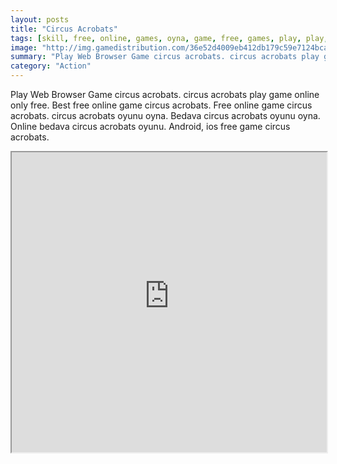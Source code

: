 ```yaml
---
layout: posts
title: "Circus Acrobats"
tags: [skill, free, online, games, oyna, game, free, games, play, play, games]
image: "http://img.gamedistribution.com/36e52d4009eb412db179c59e7124bcaf.jpg"
summary: "Play Web Browser Game circus acrobats. circus acrobats play game online only free. Best free online game circus acrobats. Free online game circus acrobats. circus acrobats oyunu oyna. Bedava circus acrobats oyunu oyna. Online bedava circus acrobats oyunu. Android, ios free game circus acrobats."
category: "Action"
---
```


Play Web Browser Game circus acrobats. circus acrobats play game online only free. Best free online game circus acrobats. Free online game circus acrobats. circus acrobats oyunu oyna. Bedava circus acrobats oyunu oyna. Online bedava circus acrobats oyunu. Android, ios free game circus acrobats.

<iframe width="100%" height="480px;" src="http://flash.gamedistribution.com?game=36e52d4009eb412db179c59e7124bcaf"></iframe>